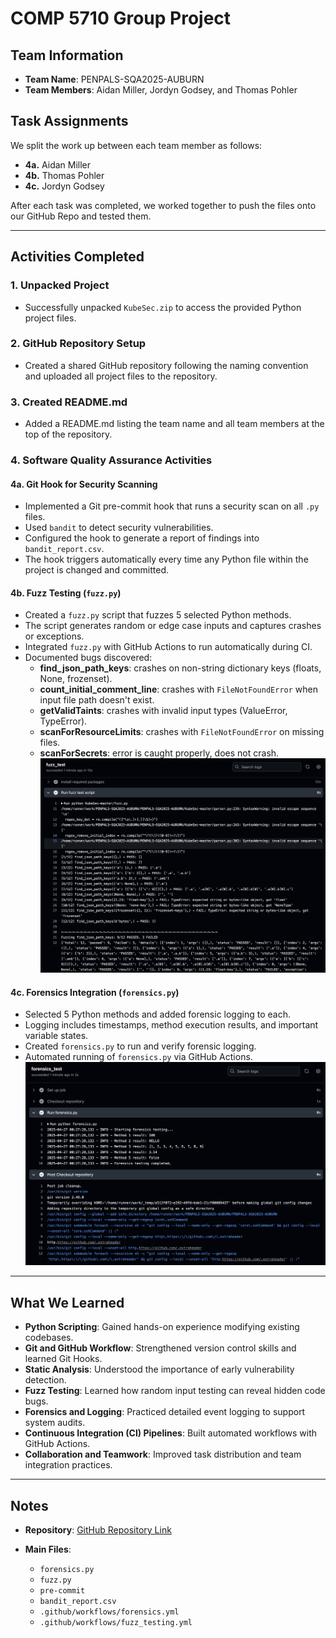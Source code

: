 # COMP 5710 Group Project

## Team Information

- **Team Name**: PENPALS-SQA2025-AUBURN
- **Team Members**: Aidan Miller, Jordyn Godsey, and Thomas Pohler

## Task Assignments

We split the work up between each team member as follows:

- **4a.** Aidan Miller
- **4b.** Thomas Pohler
- **4c.** Jordyn Godsey

After each task was completed, we worked together to push the files onto our GitHub Repo and tested them.

---

## Activities Completed

### 1. Unpacked Project
- Successfully unpacked `KubeSec.zip` to access the provided Python project files.

### 2. GitHub Repository Setup
- Created a shared GitHub repository following the naming convention and uploaded all project files to the repository.

### 3. Created README.md
- Added a README.md listing the team name and all team members at the top of the repository.

### 4. Software Quality Assurance Activities

#### 4a. Git Hook for Security Scanning
- Implemented a Git pre-commit hook that runs a security scan on all `.py` files.
- Used `bandit` to detect security vulnerabilities.
- Configured the hook to generate a report of findings into `bandit_report.csv`.
- The hook triggers automatically every time any Python file within the project is changed and committed.

#### 4b. Fuzz Testing (`fuzz.py`)
- Created a `fuzz.py` script that fuzzes 5 selected Python methods.
- The script generates random or edge case inputs and captures crashes or exceptions.
- Integrated `fuzz.py` with GitHub Actions to run automatically during CI.
- Documented bugs discovered:
  - **find_json_path_keys**: crashes on non-string dictionary keys (floats, None, frozenset).
  - **count_initial_comment_line**: crashes with `FileNotFoundError` when input file path doesn't exist.
  - **getValidTaints**: crashes with invalid input types (ValueError, TypeError).
  - **scanForResourceLimits**: crashes with `FileNotFoundError` on missing files.
  - **scanForSecrets**: error is caught properly, does not crash.
![4b](4b.png "4b")

#### 4c. Forensics Integration (`forensics.py`)
- Selected 5 Python methods and added forensic logging to each.
- Logging includes timestamps, method execution results, and important variable states.
- Created `forensics.py` to run and verify forensic logging.
- Automated running of `forensics.py` via GitHub Actions.
![4c](4c.png "4c")

---

## What We Learned

- **Python Scripting**: Gained hands-on experience modifying existing codebases.
- **Git and GitHub Workflow**: Strengthened version control skills and learned Git Hooks.
- **Static Analysis**: Understood the importance of early vulnerability detection.
- **Fuzz Testing**: Learned how random input testing can reveal hidden code bugs.
- **Forensics and Logging**: Practiced detailed event logging to support system audits.
- **Continuous Integration (CI) Pipelines**: Built automated workflows with GitHub Actions.
- **Collaboration and Teamwork**: Improved task distribution and team integration practices.

---

## Notes

- **Repository**: [GitHub Repository Link](https://github.com/amm0261/PENPALS-SQA2025-AUBURN)

- **Main Files**:
  - `forensics.py`
  - `fuzz.py`
  - `pre-commit`
  - `bandit_report.csv`
  - `.github/workflows/forensics.yml`
  - `.github/workflows/fuzz_testing.yml`
